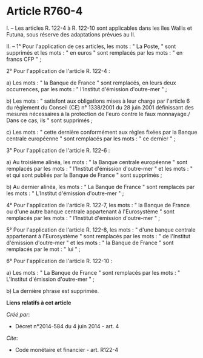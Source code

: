 # Article R760-4

I. – Les articles R. 122-4 à R. 122-10 sont applicables dans les îles Wallis et Futuna, sous réserve des adaptations prévues
au II.

II. – 1° Pour l'application de ces articles, les mots : " La Poste, " sont supprimés et les mots : " en euros " sont
remplacés par les mots : " en francs CFP " ;

2° Pour l'application de l'article R. 122-4 :

a) Les mots : " la Banque de France " sont remplacés, en leurs deux occurrences, par les mots : " l'Institut d'émission
d'outre-mer " ;

b) Les mots : " satisfont aux obligations mises à leur charge par l'article 6 du règlement du Conseil (CE) n° 1338/2001 du 28
juin 2001 définissant des mesures nécessaires à la protection de l'euro contre le faux monnayage./ Dans ce cas, ils " sont
supprimés ;

c) Les mots : " cette dernière conformément aux règles fixées par la Banque centrale européenne " sont remplacés par les
mots : " ce dernier " ;

3° Pour l'application de l'article R. 122-6 :

a) Au troisième alinéa, les mots : " la Banque centrale européenne " sont remplacés par les mots : " l'Institut d'émission
d'outre-mer " et les mots : " et qui sont publiés par la Banque de France " sont supprimés ;

b) Au dernier alinéa, les mots : " La Banque de France " sont remplacés par les mots : " L'Institut d'émission d'outre-mer
" ;

4° Pour l'application de l'article R. 122-7, les mots : " la Banque de France ou d'une autre banque centrale appartenant à
l'Eurosystème " sont remplacés par les mots : " l'Institut d'émission d'outre-mer " ;

5° Pour l'application de l'article R. 122-8, les mots : " d'une banque centrale appartenant à l'Eurosystème " sont remplacés
par les mots : " de l'Institut d'émission d'outre-mer " et les mots : " la Banque de France " sont remplacés par le mot : "
lui " ;

6° Pour l'application de l'article R. 122-10 :

a) Les mots : " La Banque de France " sont remplacés par les mots : " L'Institut d'émission d'outre-mer " ;

b) La dernière phrase est supprimée.

**Liens relatifs à cet article**

_Créé par_:

  - Décret n°2014-584 du 4 juin 2014 - art. 4

_Cite_:

  - Code monétaire et financier - art. R122-4
